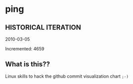 # ping

## HISTORICAL ITERATION
2010-03-05

Incremented: 4659

## What is this?? 
Linux skills to hack the github commit visualization chart `;-)`
